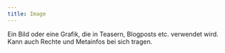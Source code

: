 ```yaml
---
title: Image
---
```

Ein Bild oder eine Grafik, die in Teasern, Blogposts etc. verwendet wird.
Kann auch Rechte und Metainfos bei sich tragen.
